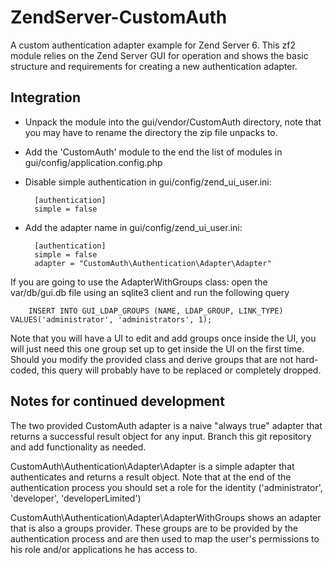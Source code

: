 ZendServer-CustomAuth
=====================

A custom authentication adapter example for Zend Server 6.
This zf2 module relies on the Zend Server GUI for operation and shows the basic structure and requirements for creating a new authentication adapter.

Integration
-----------
* Unpack the module into the gui/vendor/CustomAuth directory, note that you may have to rename the directory the zip file unpacks to.
* Add the 'CustomAuth' module to the end the list of modules in gui/config/application.config.php
* Disable simple authentication in gui/config/zend_ui_user.ini:


        [authentication]
        simple = false


* Add the adapter name in gui/config/zend_ui_user.ini:


        [authentication]
        simple = false
        adapter = "CustomAuth\Authentication\Adapter\Adapter"

If you are going to use the AdapterWithGroups class: open the var/db/gui.db file using an sqlite3 client and run the following query

        INSERT INTO GUI_LDAP_GROUPS (NAME, LDAP_GROUP, LINK_TYPE) VALUES('administrator', 'administrators', 1);

Note that you will have a UI to edit and add groups once inside the UI, you will just need this one group set up to get inside the UI on the first time.
Should you modify the provided class and derive groups that are not hard-coded, this query will probably have to be replaced or completely dropped.

Notes for continued development
-------------------------------

The two provided CustomAuth adapter is a naive "always true" adapter that returns a successful result object for any input.
Branch this git repository and add functionality as needed.

CustomAuth\Authentication\Adapter\Adapter is a simple adapter that authenticates and returns a result object.
Note that at the end of the authentication process you should set a role for the identity ('administrator', 'developer', 'developerLimited')

CustomAuth\Authentication\Adapter\AdapterWithGroups shows an adapter that is also a groups provider. These groups are to be provided by the authentication process and are then used to map the user's permissions to his role and/or applications he has access to.